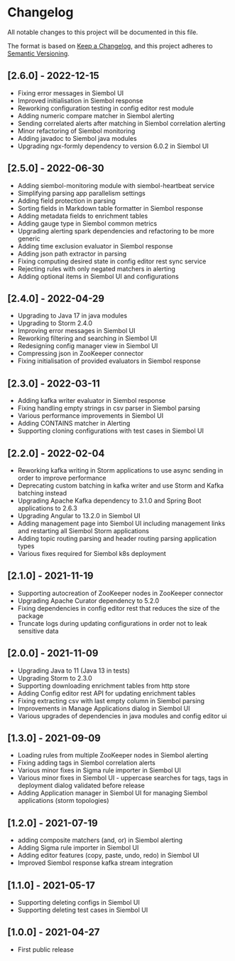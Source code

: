 # Changelog

All notable changes to this project will be documented in this file.

The format is based on [Keep a Changelog](https://keepachangelog.com/en/1.0.0/),
and this project adheres to [Semantic Versioning](https://semver.org/spec/v2.0.0.html).

## [2.6.0] - 2022-12-15

- Fixing error messages in Siembol UI
- Improved initialisation in Siembol response
- Reworking configuration testing in config editor rest module
- Adding numeric compare matcher in Siembol alerting
- Sending correlated alerts after matching in Siembol correlation alerting
- Minor refactoring of Siembol monitoring
- Adding javadoc to Siembol java modules
- Upgrading ngx-formly dependency to version 6.0.2 in Siembol UI


## [2.5.0] - 2022-06-30

- Adding siembol-monitoring module with siembol-heartbeat service
- Simplifying parsing app parallelism settings
- Adding field protection in parsing
- Sorting fields in Markdown table formatter in Siembol response
- Adding metadata fields to enrichment tables
- Adding gauge type in Siembol common metrics
- Upgrading alerting spark dependencies and refactoring to be more generic
- Adding time exclusion evaluator in Siembol response
- Adding json path extractor in parsing
- Fixing computing desired state in config editor rest sync service
- Rejecting rules with only negated matchers in alerting
- Adding optional items in Siembol UI and configurations

## [2.4.0] - 2022-04-29

- Upgrading to Java 17 in java modules
- Upgrading to Storm 2.4.0
- Improving error messages in Siembol UI
- Reworking filtering and searching in Siembol UI
- Redesigning config manager view in Siembol UI
- Compressing json in ZooKeeper connector
- Fixing initialisation of provided evaluators in Siembol response

## [2.3.0] - 2022-03-11

- Adding kafka writer evaluator in Siembol response
- Fixing handling empty strings in csv parser in Siembol parsing
- Various performance improvements in Siembol UI
- Adding CONTAINS matcher in Alerting
- Supporting cloning configurations with test cases in Siembol UI

## [2.2.0] - 2022-02-04

- Reworking kafka writing in Storm applications to use async sending in order to improve performance
- Deprecating custom batching in kafka writer and use Storm and Kafka batching instead 
- Upgrading Apache Kafka dependency to 3.1.0 and Spring Boot applications to 2.6.3 
- Upgrading Angular to 13.2.0 in Siembol UI
- Adding management page into Siembol UI including management links and restarting all Siembol Storm applications
- Adding topic routing parsing and header routing parsing application types
- Various fixes required for Siembol k8s deployment

## [2.1.0] - 2021-11-19

- Supporting autocreation of ZooKeeper nodes in ZooKeeper connector
- Upgrading Apache Curator dependency to 5.2.0
- Fixing dependencies in config editor rest that reduces the size of the package 
- Truncate logs during updating configurations in order not to leak sensitive data

## [2.0.0] - 2021-11-09

- Upgrading Java to 11 (Java 13 in tests)
- Upgrading Storm to 2.3.0
- Supporting downloading enrichment tables from http store
- Adding Config editor rest API for updating enrichment tables
- Fixing extracting csv with last empty column in Siembol parsing
- Improvements in Manage Applications dialog in Siembol UI
- Various upgrades of dependencies in java modules and config editor ui

## [1.3.0] - 2021-09-09

- Loading rules from multiple ZooKeeper nodes in Siembol alerting
- Fixing adding tags in Siembol correlation alerts
- Various minor fixes in Sigma rule importer in Siembol UI
- Various minor fixes in Siembol UI - uppercase searches for tags, tags in deployment dialog validated before release
- Adding Application manager in Siembol UI for managing Siembol applications (storm topologies)

## [1.2.0] - 2021-07-19

- adding composite matchers (and, or) in Siembol alerting
- Adding Sigma rule importer in Siembol UI
- Adding editor features (copy, paste, undo, redo) in Siembol UI
- Improved Siembol response kafka stream integration

## [1.1.0] - 2021-05-17

- Supporting deleting configs in Siembol UI
- Supporting deleting test cases in Siembol UI

## [1.0.0] - 2021-04-27

- First public release 
